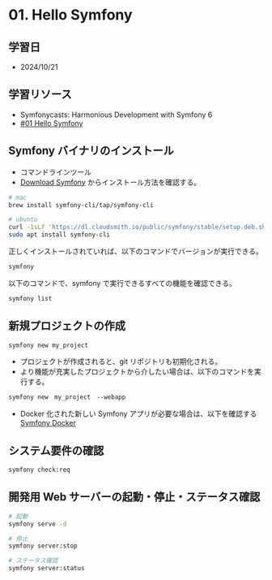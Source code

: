 # 01. Hello Symfony

## 学習日

- 2024/10/21

## 学習リソース

- Symfonycasts: Harmonious Development with Symfony 6
- [#01 Hello Symfony](https://symfonycasts.com/screencast/symfony6/setup)

## Symfony バイナリのインストール

- コマンドラインツール
- [Download Symfony](https://symfony.com/download) からインストール方法を確認する。

```bash
# mac
brew install symfony-cli/tap/symfony-cli

# ubuntu
curl -1sLf 'https://dl.cloudsmith.io/public/symfony/stable/setup.deb.sh' | sudo -E bash
sudo apt install symfony-cli
```

正しくインストールされていれば、以下のコマンドでバージョンが実行できる。

```bash
symfony
```

以下のコマンドで、symfony で実行できるすべての機能を確認できる。

```bash
symfony list
```

## 新規プロジェクトの作成

```bash
symfony new my_project
```

- プロジェクトが作成されると、git リポジトリも初期化される。
- より機能が充実したプロジェクトから介したい場合は、以下のコマンドを実行する。

```bash
symfony new　my_project　--webapp
```

- Docker 化された新しい Symfony アプリが必要な場合は、以下を確認する
  [Symfony Docker](https://github.com/dunglas/symfony-docker)

## システム要件の確認

```bash
symfony check:req
```

## 開発用 Web サーバーの起動・停止・ステータス確認

```bash
# 起動
symfony serve -d

# 停止
symfony server:stop

# ステータス確認
symfony server:status
```
